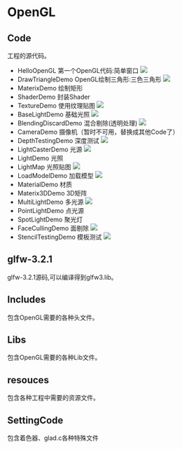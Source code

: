 # OpenGL #

## Code ##
工程的源代码。

- HelloOpenGL 第一个OpenGL代码:简单窗口
![](https://github.com/SixGodZhang/OpenGL/blob/master/document/docImage/HelloOpenGL.jpg)
- DrawTriangleDemo OpenGL绘制三角形:三色三角形
![](https://github.com/SixGodZhang/OpenGL/blob/master/document/docImage/DrawTriangle.jpg)
- MaterixDemo 绘制矩形
- ShaderDemo 封装Shader
- TextureDemo 使用纹理贴图
![](https://github.com/SixGodZhang/OpenGL/blob/master/document/docImage/TextureDemo.jpg)
- BaseLightDemo 基础光照
![](https://github.com/SixGodZhang/OpenGL/blob/master/document/docImage/BaseLight.jpg)
- BlendingDiscardDemo 混合剔除(透明处理)
![](https://github.com/SixGodZhang/OpenGL/blob/master/document/docImage/BlendingDiscard.jpg)
- CameraDemo 摄像机（暂时不可用，替换成其他Code了）
- DepthTestingDemo 深度测试
![](https://github.com/SixGodZhang/OpenGL/blob/master/document/docImage/DepthTest.jpg)
- LightCasterDemo 光源
![](https://github.com/SixGodZhang/OpenGL/blob/master/document/docImage/LightCaster.jpg)
- LightDemo 光照
- LightMap 光照贴图
![](https://github.com/SixGodZhang/OpenGL/blob/master/document/docImage/LightMap.jpg)
- LoadModelDemo 加载模型
![](https://github.com/SixGodZhang/OpenGL/blob/master/document/docImage/LoadModel.jpg)
- MaterialDemo 材质
- Materix3DDemo 3D矩阵
- MultiLightDemo 多光源
![](https://github.com/SixGodZhang/OpenGL/blob/master/document/docImage/MutiLight.jpg)
- PointLightDemo 点光源
- SpotLightDemo 聚光灯
- FaceCullingDemo 面剔除
![](https://github.com/SixGodZhang/OpenGL/blob/master/document/docImage/faceCullingDemo.jpg)
- StencilTestingDemo 模板测试
![](https://github.com/SixGodZhang/OpenGL/blob/master/document/docImage/StencilTest.jpg)

## glfw-3.2.1 ##
glfw-3.2.1源码,可以编译得到glfw3.lib。

## Includes ##
包含OpenGL需要的各种头文件。

## Libs ##
包含OpenGL需要的各种Lib文件。

## resouces ##
包含各种工程中需要的资源文件。

## SettingCode ##
包含着色器、glad.c各种特殊文件



